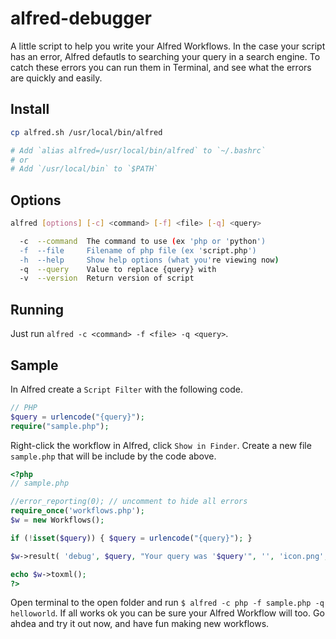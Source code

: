 alfred-debugger
===============

A little script to help you write your Alfred Workflows. In the case your script has an error, Alfred defautls to searching your query in a search engine. To catch these errors you can run them in Terminal, and see what the errors are quickly and easily. 

## Install
```bash
cp alfred.sh /usr/local/bin/alfred

# Add `alias alfred=/usr/local/bin/alfred` to `~/.bashrc`
# or
# Add `/usr/local/bin` to `$PATH`
```

## Options
```bash
alfred [options] [-c] <command> [-f] <file> [-q] <query>

  -c  --command  The command to use (ex 'php or 'python')
  -f  --file     Filename of php file (ex 'script.php')
  -h  --help     Show help options (what you're viewing now)
  -q  --query    Value to replace {query} with
  -v  --version  Return version of script
```

## Running
Just run `alfred -c <command> -f <file> -q <query>`.

## Sample
In Alfred create a `Script Filter` with the following code.
```php
// PHP
$query = urlencode("{query}");
require("sample.php");
```

Right-click the workflow in Alfred, click `Show in Finder`. Create a new file `sample.php` that will be include by the code above.

```php
<?php
// sample.php

//error_reporting(0); // uncomment to hide all errors
require_once('workflows.php');
$w = new Workflows();

if (!isset($query)) { $query = urlencode("{query}"); }

$w->result( 'debug', $query, "Your query was '$query'", '', 'icon.png', 'yes' );

echo $w->toxml();
?>
```

Open terminal to the open folder and run `$ alfred -c php -f sample.php -q helloworld`. If all works ok you can be sure your Alfred Workflow will too. Go ahdea and try it out now, and have fun making new workflows.

